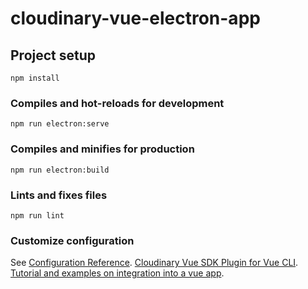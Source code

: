 # cloudinary-vue-electron-app

## Project setup

```
npm install
```

### Compiles and hot-reloads for development

```
npm run electron:serve
```

### Compiles and minifies for production

```
npm run electron:build
```

### Lints and fixes files

```
npm run lint
```

### Customize configuration

See [Configuration Reference](https://cli.vuejs.org/config/).
[Cloudinary Vue SDK Plugin for Vue CLI](https://github.com/cloudinary/vue-cli-plugin-cloudinary).
[Tutorial and examples on integration into a vue app](https://cloudinary.com/documentation/vue_integration).
